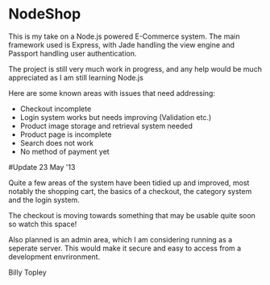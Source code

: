 # NodeShop

This is my take on a Node.js powered E-Commerce system. The main framework used is Express, with Jade handling the view engine and Passport handling user authentication.

The project is still very much work in progress, and any help would be much appreciated as I am still learning Node.js

Here are some known areas with issues that need addressing:

  * Checkout incomplete
  * Login system works but needs improving (Validation etc.)
  * Product image storage and retrieval system needed
  * Product page is incomplete
  * Search does not work
  * No method of payment yet

#Update 23 May '13

Quite a few areas of the system have been tidied up and improved, most notably the shopping cart, the basics of a checkout, the category system and the login system. 

The checkout is moving towards something that may be usable quite soon so watch this space! 

Also planned is an admin area, which I am considering running as a seperate server. This would make it secure and easy to access from a development envrironment.

Billy Topley
